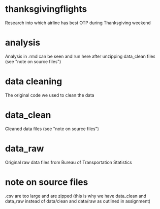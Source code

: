 # thanksgivingflights
Research into which airline has best OTP during Thanksgiving weekend

# analysis
Analysis in .rmd can be seen and run here after unzipping data_clean files (see "note on source files")

# data cleaning
The original code we used to clean the data

# data_clean
Cleaned data files (see "note on source files")

# data_raw
Original raw data files from Bureau of Transportation Statistics

# note on source files
.csv are too large and are zipped (this is why we have data_clean and data_raw instead of data/clean and data/raw as outlined in assignment)

